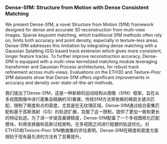 ### Dense-SfM: Structure from Motion with Dense Consistent Matching

We present Dense-SfM, a novel Structure from Motion (SfM) framework designed for dense and accurate 3D reconstruction from multi-view images. Sparse keypoint matching, which traditional SfM methods often rely on, limits both accuracy and point density, especially in texture-less areas. Dense-SfM addresses this limitation by integrating dense matching with a Gaussian Splatting (GS) based track extension which gives more consistent, longer feature tracks. To further improve reconstruction accuracy, Dense-SfM is equipped with a multi-view kernelized matching module leveraging transformer and Gaussian Process architectures, for robust track refinement across multi-views. Evaluations on the ETH3D and Texture-Poor SfM datasets show that Dense-SfM offers significant improvements in accuracy and density over state-of-the-art methods.

我们提出了Dense-SfM，这是一种新颖的运动结构从图像（SfM）框架，旨在从多视图图像中进行密集且精确的3D重建。传统SfM方法常依赖的稀疏关键点匹配，限制了精度和点的密度，尤其是在无纹理区域。Dense-SfM通过结合密集匹配和基于高斯溅射（GS）的轨迹扩展，克服了这一限制，提供了更加一致和更长的特征轨迹。为了进一步提高重建精度，Dense-SfM配备了一个多视图核化匹配模块，利用变换器和高斯过程架构，在多视图之间进行稳健的轨迹优化。对ETH3D和Texture-Poor SfM数据集的评估表明，Dense-SfM在精度和密度方面相较于现有最先进的方法有了显著提升。
